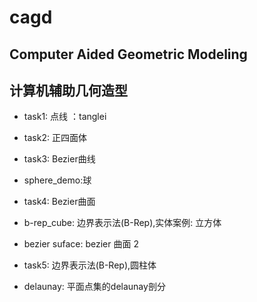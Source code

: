 ﻿cagd
====

Computer Aided Geometric Modeling
---------------------------------
计算机辅助几何造型
---------------------------------

* task1: 点线 ：tanglei

* task2: 正四面体

* task3: Bezier曲线

* sphere\_demo:球 

* task4: Bezier曲面

*  b-rep\_cube: 边界表示法(B-Rep),实体案例: 立方体

*  bezier suface: bezier 曲面 2

* task5: 边界表示法(B-Rep),圆柱体

* delaunay: 平面点集的delaunay剖分
